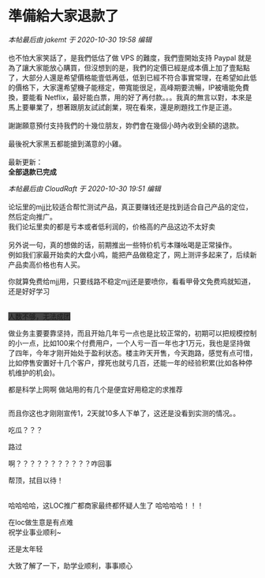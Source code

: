 # 準備給大家退款了


<i class="pstatus"> 本帖最后由 jakemt 于 2020-10-30 19:58 编辑 </i><br />
<br />
也不怕大家笑話了，是我們低估了做 VPS 的難度，我們壹開始支持 Paypal 就是為了讓大家能放心購買，但沒想到的是，我們的定價已經是成本價上加了壹點點了，大部分人還是希望價格能壹低再低，低到已經不符合事實常理，在希望如此低的價格下，大家還希望機子能穩定，帶寬能很足，高峰期要流暢，IP被墻能免費換，要能看 Netflix，最好能白票，用的好了再付款。。。我真的無言以對，本來是馬上要畢業了，想著跟朋友試試創業，現在看來，還是刷題找工作是正道。<br />
<br />
謝謝願意預付支持我們的十幾位朋友，妳們會在幾個小時內收到全額的退款。<br />
<br />
最後祝大家黑五都能搶到滿意的小雞。<br />
<br />
最新更新：<br />
<strong>全部退款已完成</strong>

<i class="pstatus"> 本帖最后由 CloudRaft 于 2020-10-30 19:51 编辑 </i><br />
<br />
论坛里的mjj比较适合帮忙测试产品，真正要赚钱还是找到适合自己产品的定位，然后定向推广。<br />
我们论坛里卖的都是亏本或者低利润的，价格高的产品这边不太好卖<br />
<br />
另外说一句，真的想做的话，前期推出一些特价机亏本赚吆喝是正常操作。<br />
例如我们家最开始卖的大盘小鸡，能把产品做稳定了，网上测评多起来了，后续新产品卖高价格也有人买。

你就算免费给mjj用，只要线路不稳定mjj还是要喷你，看看甲骨文免费鸡就知道，还是好好学习<img src="static/image/smiley/default/lol.gif" smilieid="12" border="0" alt="" />

<img id="aimg_Y4DLQ" onclick="zoom(this, this.src, 0, 0, 0)" class="zoom" src="https://www.hostloc.com/forum.php?mod=attachment&amp;aid=MTMxNTk5fGVmYjMxNzU1fDE1ODI1NDYzOTF8MzAyOTZ8NjQ4NDg2&amp;noupdate=yes" onmouseover="img_onmouseoverfunc(this)" onload="thumbImg(this)" border="0" alt="" /><br />
<br />
<font style="background-color:#444444">人数不够，无法成团</font>

做业务主要要靠坚持，而且开始几年亏一点也是比较正常的，初期可以把规模控制的小一点，比如100来个付费用户，一个人亏一百一年也才1万元，我也是坚持做了四年，今年才刚开始处于盈利状态。楼主昨天开售，今天跑路，感觉有点可惜，比如停售安置好十几个客户，撑死也就亏几百，还能一年的经验积累(比如各种停机维护的机会)。

都是科学上网啊 做站用的有几个是便宜好用稳定的求推荐

<img id="aimg_lzclA" onclick="zoom(this, this.src, 0, 0, 0)" class="zoom" src="https://i.loli.net/2020/10/31/6SA1vpkcmJOf4qx.jpg" onmouseover="img_onmouseoverfunc(this)" onload="thumbImg(this)" border="0" alt="" />

而且你这也才刚刚宣传1，2天就10多人下单了，这还是没看到实测的情况。。

吃瓜？？？&nbsp;&nbsp;

路过

啊？？？？？？？？？？？咋回事

帮顶，拭目以待！<br />
<br />
<img src="static/image/smiley/default/lol.gif" smilieid="12" border="0" alt="" /><img src="static/image/smiley/default/lol.gif" smilieid="12" border="0" alt="" /><img src="static/image/smiley/default/lol.gif" smilieid="12" border="0" alt="" />

哈哈哈哈，这LOC推广都商家最终都怀疑人生了 哈哈哈哈！！！

在loc做生意是有点难<br />
祝学业事业顺利~

还是太年轻

大致了解了一下，助学业顺利，事事顺心
